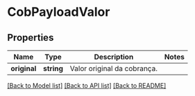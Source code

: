 # CobPayloadValor

## Properties
Name | Type | Description | Notes
------------ | ------------- | ------------- | -------------
**original** | **string** | Valor original da cobrança. | 

[[Back to Model list]](../../README.md#documentation-for-models) [[Back to API list]](../../README.md#documentation-for-api-endpoints) [[Back to README]](../../README.md)

